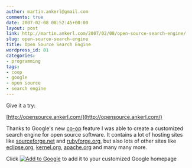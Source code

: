 ```yaml
---
author: martin.ankerl@gmail.com
comments: true
date: 2007-02-08 08:52:45+00:00
layout: post
link: http://martin.ankerl.com/2007/02/08/open-source-search-engine/
slug: open-source-search-engine
title: Open Source Search Engine
wordpress_id: 81
categories:
- programming
tags:
- coop
- google
- open source
- search engine
---
```


Give it a try:


[http://opensource.ankerl.com/](http://opensource.ankerl.com/)



Thanks to Google's new [co-op](http://www.google.com/coop/) feature I was able to create a customized search engine for open source software. It contains a lot of hosting sites like [sourceforge.net](http://sourceforge.net/) and [rubyforge.org](http://rubyforge.org/), but also lots of other sites like [eclipse.org](http://www.eclipse.org/), [kernel.org](http://kernel.org/), [apache.org](http://apache.org/) and many many more.

Click [![Add to Google](http://buttons.googlesyndication.com/fusion/add.gif)](http://fusion.google.com/add?moduleurl=http%3A%2F%2Fwww.google.com%2Fcoop/api/006156709672261707051/cse/fmqpupckn3m/gadget) to add it to your customized Google homepage
